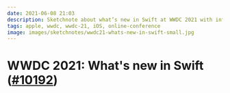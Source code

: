 ```yaml
---
date: 2021-06-08 21:03
description: Sketchnote about what’s new in Swift at WWDC 2021 with info about swift mentor ship programs, swift server, swift packages by apple, an improved developer experience and the goal for Swift 6
tags: apple, wwdc, wwdc-21, iOS, online-conference
image: images/sketchnotes/wwdc21-whats-new-in-swift-small.jpg
---
```


# WWDC 2021: What's new in Swift ([#10192](https://developer.apple.com/videos/play/wwdc2021/10192/))
